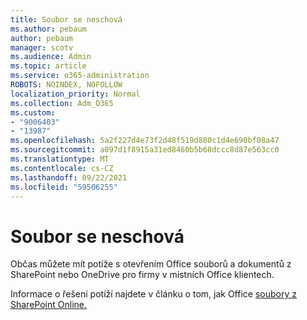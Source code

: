 ```yaml
---
title: Soubor se neschová
ms.author: pebaum
author: pebaum
manager: scotv
ms.audience: Admin
ms.topic: article
ms.service: o365-administration
ROBOTS: NOINDEX, NOFOLLOW
localization_priority: Normal
ms.collection: Adm_O365
ms.custom:
- "9006403"
- "13987"
ms.openlocfilehash: 5a2f227d4e73f2d48f519d880c1d4e690bf08a47
ms.sourcegitcommit: a097d1f8915a31ed8460b5b68dccc8d87e563cc0
ms.translationtype: MT
ms.contentlocale: cs-CZ
ms.lasthandoff: 09/22/2021
ms.locfileid: "59506255"
---
```

# <a name="cant-open-file"></a>Soubor se neschová

Občas můžete mít potíže s otevřením Office souborů a dokumentů z SharePoint nebo OneDrive pro firmy v místních Office klientech. 

Informace o řešení potíží najdete v článku o tom, jak Office [soubory z SharePoint Online.](https://docs.microsoft.com/sharepoint/troubleshoot/administration/cant-open-office-files)